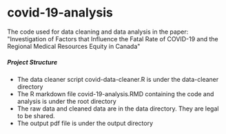 # covid-19-analysis
The code used for data cleaning and data analysis in the paper: "Investigation of Factors that Influence the Fatal Rate of COVID-19 and the Regional Medical Resources Equity in Canada"

##### Project Structure
- The data cleaner script covid-data-cleaner.R is under the data-cleaner directory
- The R markdown file covid-19-analysis.RMD containing the code and analysis is under the root directory
- The raw data and cleaned data are in the data directory. They are legal to be shared.
- The output pdf file is under the output directory